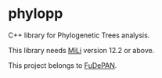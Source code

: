 # phylopp
C++ library for Phylogenetic Trees analysis.

This library needs [MiLi](https://bitbucket.org/fudepan/mili/wiki/Home) version 12.2 or above.

This project belongs to [FuDePAN](http://fudepan.org.ar/).
